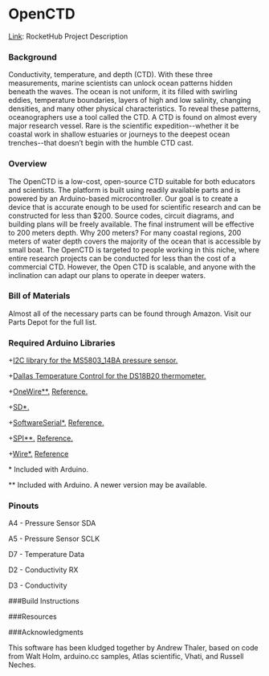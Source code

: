 OpenCTD
=======

[Link](https://www.rockethub.com/projects/26388-oceanography-for-everyone-the-openctd): RocketHub Project Description

### Background

Conductivity, temperature, and depth (CTD). With these three measurements, marine scientists can unlock ocean patterns hidden beneath the waves. The ocean is not uniform, it its filled with swirling eddies, temperature boundaries, layers of high and low salinity, changing densities, and many other physical characteristics. To reveal these patterns, oceanographers use a tool called the CTD. A CTD is found on almost every major research vessel. Rare is the scientific expedition--whether it be coastal work in shallow estuaries or journeys to the deepest ocean trenches--that doesn’t begin with the humble CTD cast.

### Overview

The OpenCTD is a low-cost, open-source CTD suitable for both educators and scientists. The platform is built using readily available parts and is powered by an Arduino-based microcontroller. Our goal is to create a device that is accurate enough to be used for scientific research and can be constructed for less than $200. Source codes, circuit diagrams, and building plans will be freely available. The final instrument will be effective to 200 meters depth.   Why 200 meters? For many coastal regions, 200 meters of water depth covers the majority of the ocean that is accessible by small boat. The OpenCTD is targeted to people working in this niche, where entire research projects can be conducted for less than the cost of a commercial CTD. However, the Open CTD is scalable, and anyone with the inclination can adapt our plans to operate in deeper waters.

### Bill of Materials

Almost all of the necessary parts can be found through Amazon. Visit our Parts Depot for the full list.

### Required Arduino Libraries

+[I2C library for the MS5803_14BA pressure sensor.](https://github.com/millerlp/MS5803_14)

+[Dallas Temperature Control for the DS18B20 thermometer.](https://milesburton.com/Dallas_Temperature_Control_Library)

+[OneWire**.](http://www.pjrc.com/teensy/td_libs_OneWire.html) [Reference.](http://playground.arduino.cc/Learning/OneWire)

+[SD*.](https://www.arduino.cc/en/Reference/SD) 

+[SoftwareSerial*.](http://www.pjrc.com/teensy/td_libs_SoftwareSerial.html) [Reference.](https://www.arduino.cc/en/Reference/SoftwareSerial)

+[SPI**.](https://www.pjrc.com/teensy/td_libs_SPI.html) [Reference.](https://www.arduino.cc/en/Reference/SPI)

+[Wire*.](http://www.pjrc.com/teensy/td_libs_Wire.html) [Reference](https://www.arduino.cc/en/Reference/Wire)

\* Included with Arduino.

\** Included with Arduino. A newer version may be available.

### Pinouts

A4 - Pressure Sensor SDA

A5 - Pressure Sensor SCLK

D7 - Temperature Data

D2 - Conductivity RX

D3 - Conductivity 

###Build Instructions

###Resources

###Acknowledgments

This software has been kludged together by Andrew Thaler, based on code from Walt Holm, arduino.cc samples, Atlas scientific, Vhati, and Russell Neches.
